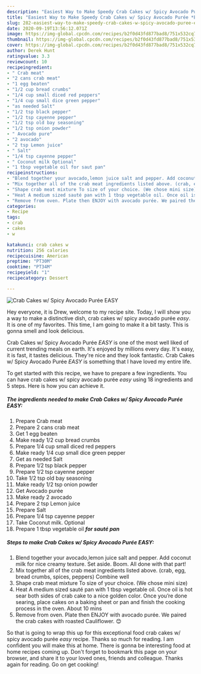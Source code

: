 ```yaml
---
description: "Easiest Way to Make Speedy Crab Cakes w/ Spicy Avocado Purée *EASY*"
title: "Easiest Way to Make Speedy Crab Cakes w/ Spicy Avocado Purée *EASY*"
slug: 282-easiest-way-to-make-speedy-crab-cakes-w-spicy-avocado-puree-easy
date: 2020-09-19T13:56:12.071Z
image: https://img-global.cpcdn.com/recipes/b2f0d43fd877bad8/751x532cq70/crab-cakes-w-spicy-avocado-puree-easy-recipe-main-photo.jpg
thumbnail: https://img-global.cpcdn.com/recipes/b2f0d43fd877bad8/751x532cq70/crab-cakes-w-spicy-avocado-puree-easy-recipe-main-photo.jpg
cover: https://img-global.cpcdn.com/recipes/b2f0d43fd877bad8/751x532cq70/crab-cakes-w-spicy-avocado-puree-easy-recipe-main-photo.jpg
author: Derek Hunt
ratingvalue: 3.3
reviewcount: 10
recipeingredient:
- " Crab meat"
- "2 cans crab meat"
- "1 egg beaten"
- "1/2 cup bread crumbs"
- "1/4 cup small diced red peppers"
- "1/4 cup small dice green pepper"
- "as needed Salt"
- "1/2 tsp black pepper"
- "1/2 tsp cayenne pepper"
- "1/2 tsp old bay seasoning"
- "1/2 tsp onion powder"
- " Avocado pure"
- "2 avocado"
- "2 tsp Lemon juice"
- " Salt"
- "1/4 tsp cayenne pepper"
- " Coconut milk Optional"
- "1 tbsp vegetable oil for saut pan"
recipeinstructions:
- "Blend together your avocado,lemon juice salt and pepper. Add coconut milk for nice creamy texture. Set aside. Boom. All done with that part!"
- "Mix together all of the crab meat ingredients listed above. (crab, egg, bread crumbs, spices, peppers) Combine well"
- "Shape crab meat mixture To size of your choice. (We chose mini size)"
- "Heat A medium sized sauté pan with 1 tbsp vegetable oil. Once oil is hot sear both sides of crab cake to a nice golden color. Once you’re done searing, place cakes on a baking sheet or pan and finish the cooking process in the oven. About 10 mins"
- "Remove from oven. Plate then ENJOY with avocado purée. We paired the crab cakes with roasted Cauliflower. 😊"
categories:
- Recipe
tags:
- crab
- cakes
- w

katakunci: crab cakes w 
nutrition: 256 calories
recipecuisine: American
preptime: "PT30M"
cooktime: "PT34M"
recipeyield: "1"
recipecategory: Dessert

---
```



![Crab Cakes w/ Spicy Avocado Purée *EASY*](https://img-global.cpcdn.com/recipes/b2f0d43fd877bad8/751x532cq70/crab-cakes-w-spicy-avocado-puree-easy-recipe-main-photo.jpg)

Hey everyone, it is Drew, welcome to my recipe site. Today, I will show you a way to make a distinctive dish, crab cakes w/ spicy avocado purée *easy*. It is one of my favorites. This time, I am going to make it a bit tasty. This is gonna smell and look delicious.

Crab Cakes w/ Spicy Avocado Purée *EASY* is one of the most well liked of current trending meals on earth. It's enjoyed by millions every day. It's easy, it is fast, it tastes delicious. They're nice and they look fantastic. Crab Cakes w/ Spicy Avocado Purée *EASY* is something that I have loved my entire life.




To get started with this recipe, we have to prepare a few ingredients. You can have crab cakes w/ spicy avocado purée *easy* using 18 ingredients and 5 steps. Here is how you can achieve it.

<!--inarticleads1-->

##### The ingredients needed to make Crab Cakes w/ Spicy Avocado Purée *EASY*:

1. Prepare  Crab meat
1. Prepare 2 cans crab meat
1. Get 1 egg beaten
1. Make ready 1/2 cup bread crumbs
1. Prepare 1/4 cup small diced red peppers
1. Make ready 1/4 cup small dice green pepper
1. Get as needed Salt
1. Prepare 1/2 tsp black pepper
1. Prepare 1/2 tsp cayenne pepper
1. Take 1/2 tsp old bay seasoning
1. Make ready 1/2 tsp onion powder
1. Get  Avocado purée
1. Make ready 2 avocado
1. Prepare 2 tsp Lemon juice
1. Prepare  Salt
1. Prepare 1/4 tsp cayenne pepper
1. Take  Coconut milk. Optional
1. Prepare 1 tbsp vegetable oil ***for sauté pan***




<!--inarticleads2-->

##### Steps to make Crab Cakes w/ Spicy Avocado Purée *EASY*:

1. Blend together your avocado,lemon juice salt and pepper. Add coconut milk for nice creamy texture. Set aside. Boom. All done with that part!
1. Mix together all of the crab meat ingredients listed above. (crab, egg, bread crumbs, spices, peppers) Combine well
1. Shape crab meat mixture To size of your choice. (We chose mini size)
1. Heat A medium sized sauté pan with 1 tbsp vegetable oil. Once oil is hot sear both sides of crab cake to a nice golden color. Once you’re done searing, place cakes on a baking sheet or pan and finish the cooking process in the oven. About 10 mins
1. Remove from oven. Plate then ENJOY with avocado purée. We paired the crab cakes with roasted Cauliflower. 😊




So that is going to wrap this up for this exceptional food crab cakes w/ spicy avocado purée *easy* recipe. Thanks so much for reading. I am confident you will make this at home. There is gonna be interesting food at home recipes coming up. Don't forget to bookmark this page on your browser, and share it to your loved ones, friends and colleague. Thanks again for reading. Go on get cooking!
